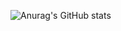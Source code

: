 ![Anurag's GitHub stats](https://github-readme-stats.vercel.app/api?username=Background-Sajjad&show_icons=true&theme=chartreuse-dark)
